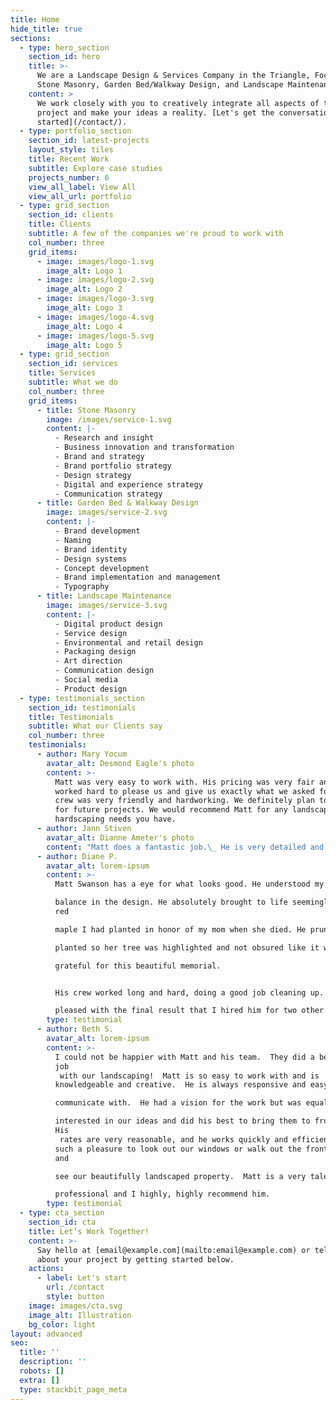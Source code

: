 ```yaml
---
title: Home
hide_title: true
sections:
  - type: hero_section
    section_id: hero
    title: >-
      We are a Landscape Design & Services Company in the Triangle, Focusing on
      Stone Masonry, Garden Bed/Walkway Design, and Landscape Maintenance.
    content: >
      We work closely with you to creatively integrate all aspects of the
      project and make your ideas a reality. [Let's get the conversation
      started](/contact/).
  - type: portfolio_section
    section_id: latest-projects
    layout_style: tiles
    title: Recent Work
    subtitle: Explore case studies
    projects_number: 6
    view_all_label: View All
    view_all_url: portfolio
  - type: grid_section
    section_id: clients
    title: Clients
    subtitle: A few of the companies we're proud to work with
    col_number: three
    grid_items:
      - image: images/logo-1.svg
        image_alt: Logo 1
      - image: images/logo-2.svg
        image_alt: Logo 2
      - image: images/logo-3.svg
        image_alt: Logo 3
      - image: images/logo-4.svg
        image_alt: Logo 4
      - image: images/logo-5.svg
        image_alt: Logo 5
  - type: grid_section
    section_id: services
    title: Services
    subtitle: What we do
    col_number: three
    grid_items:
      - title: Stone Masonry
        image: /images/service-1.svg
        content: |-
          - Research and insight
          - Business innovation and transformation
          - Brand and strategy
          - Brand portfolio strategy
          - Design strategy
          - Digital and experience strategy
          - Communication strategy
      - title: Garden Bed & Walkway Design
        image: images/service-2.svg
        content: |-
          - Brand development
          - Naming
          - Brand identity
          - Design systems
          - Concept development
          - Brand implementation and management
          - Typography
      - title: Landscape Maintenance
        image: images/service-3.svg
        content: |-
          - Digital product design
          - Service design
          - Environmental and retail design
          - Packaging design
          - Art direction
          - Communication design
          - Social media
          - Product design
  - type: testimonials_section
    section_id: testimonials
    title: Testimonials
    subtitle: What our Clients say
    col_number: three
    testimonials:
      - author: Mary Yocum
        avatar_alt: Desmond Eagle's photo
        content: >-
          Matt was very easy to work with. His pricing was very fair and he
          worked hard to please us and give us exactly what we asked for. His
          crew was very friendly and hardworking. We definitely plan to use him
          for future projects. We would recommend Matt for any landscaping or
          hardscaping needs you have.
      - author: Jann Stiven
        avatar_alt: Dianne Ameter's photo
        content: "Matt does a fantastic job.\_ He is very detailed and cleans everything up when he is done.\_ Our yard has never looked so good.\_ I can't wait for his next work day with us."
      - author: Diane P.
        avatar_alt: lorem-ipsum
        content: >-
          Matt Swanson has a eye for what looks good. He understood my need for 

          balance in the design. He absolutely brought to life seemingly the
          red 

          maple I had planted in honor of my mom when she died. He pruned and 

          planted so her tree was highlighted and not obsured like it was. I am 

          grateful for this beautiful memorial. 


          His crew worked long and hard, doing a good job cleaning up. I was so 

          pleased with the final result that I hired him for two other projects.
        type: testimonial
      - author: Beth S.
        avatar_alt: lorem-ipsum
        content: >-
          I could not be happier with Matt and his team.  They did a beautiful
          job
           with our landscaping!  Matt is so easy to work with and is 
          knowledgeable and creative.  He is always responsive and easy to 

          communicate with.  He had a vision for the work but was equally 

          interested in our ideas and did his best to bring them to fruition. 
          His
           rates are very reasonable, and he works quickly and efficiently. It is 
          such a pleasure to look out our windows or walk out the front door
          and 

          see our beautifully landscaped property.  Matt is a very talented 

          professional and I highly, highly recommend him.
        type: testimonial
  - type: cta_section
    section_id: cta
    title: Let’s Work Together!
    content: >-
      Say hello at [email@example.com](mailto:email@example.com) or tell us more
      about your project by getting started below.
    actions:
      - label: Let's start
        url: /contact
        style: button
    image: images/cta.svg
    image_alt: Illustration
    bg_color: light
layout: advanced
seo:
  title: ''
  description: ''
  robots: []
  extra: []
  type: stackbit_page_meta
---
```


